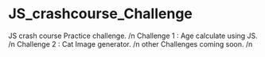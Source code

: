 # JS_crashcourse_Challenge
JS crash course Practice challenge. /n
Challenge 1 : Age calculate using JS. /n
Challenge 2 : Cat Image generator. /n
other Challenges coming soon. /n
